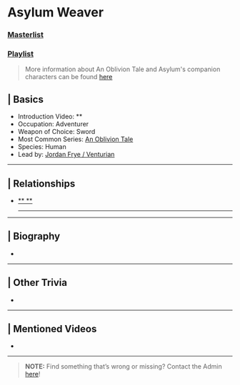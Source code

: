 # Asylum Weaver  
### [Masterlist]()  
### [Playlist]()

> More information about An Oblivion Tale and Asylum's companion characters can be found [here](6.Series/Tale_Series/Oblivion_Tale.md)

## | Basics  
- Introduction Video: **
- Occupation: Adventurer
- Weapon of Choice: Sword
- Most Common Series: [An Oblivion Tale](6.Series/Tale_Series/Oblivion_Tale.md)
- Species: Human
- Lead by: [Jordan Frye / Venturian](3.Siblings/3.1.Jordan-Frye-Venturian.md)

----

## | Relationships  
- [** **]()  
  - --

----

## | Biography  
- 

----

## | Other Trivia  
-   

----

## | Mentioned Videos
- []()

----

> **NOTE:** Find something that’s wrong or missing? Contact the Admin [here](../chapter_2.md)!
